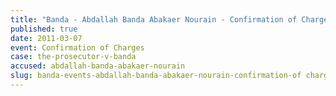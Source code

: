 ```yaml
---
title: "Banda - Abdallah Banda Abakaer Nourain - Confirmation of Charges "
published: true
date: 2011-03-07
event: Confirmation of Charges
case: the-prosecutor-v-banda
accused: abdallah-banda-abakaer-nourain
slug: banda-events-abdallah-banda-abakaer-nourain-confirmation-of charges
---
```

